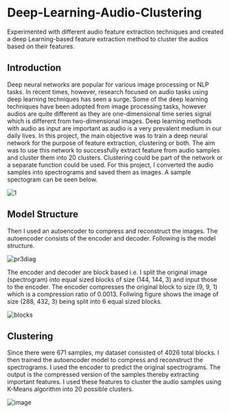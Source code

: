 # Deep-Learning-Audio-Clustering
Experimented with different audio feature extraction techniques and created a deep Learning-based feature extraction method to cluster the audios based on their features.

## Introduction 

Deep neural networks are popular for various image processing or NLP tasks. In recent times, however, research focused on audio tasks using deep learning techniques has seen a surge. Some of the deep learning techniques have been adopted from image processing tasks, however audios are quite different as they are one-dimensional time series signal which is different from two-dimensional images. Deep learning methods with audio as input are important as audio is a very prevalent medium in our daily lives. In this project, the main objective was to train a deep neural network for the purpose of feature extraction, clustering or both. The aim was to use this network to successfully extract feature from audio samples and cluster them into 20 clusters. Clustering could be part of the network or a separate function could be used. For this project, I converted the audio samples into spectrograms and saved them as images. A sample spectogram can be seen below. 

![1](https://user-images.githubusercontent.com/32781544/122900897-e7a96b00-d301-11eb-9957-38fe456c9648.png)

## Model Structure 

Then I used an autoencoder to compress and reconstruct the images. The autoencoder consists of the encoder and decoder. Following is the model structure.

![pr3diag](https://user-images.githubusercontent.com/32781544/122900734-cb0d3300-d301-11eb-89f1-44a25cef32d2.png)

The encoder and decoder are block based i.e. I split the original image (spectrogram) into equal sized blocks of size (144, 144, 3) and input those to the encoder. The encoder compresses the original block to size (9, 9, 1) which is a compression ratio of 0.0013. Follwing figure shows the image of size (288, 432, 3) being split into 6 equal sized blocks. 

![blocks](https://user-images.githubusercontent.com/32781544/122900873-e37d4d80-d301-11eb-8c22-beab0321402e.png)

## Clustering

Since there were 671 samples, my dataset consisted of 4026 total blocks. I then trained the autoencoder model to compress and reconstruct the spectrograms. I used the encoder to predict the original spectrograms. The output is the compressed version of the samples thereby extracting important features. I used these features to cluster the audio samples using K-Means algorithm into 20 possible clusters.

![image](https://user-images.githubusercontent.com/32781544/122902771-9ef2b180-d303-11eb-925b-14a85d584b51.png)

